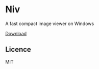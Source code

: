 Niv
===

A fast compact image viewer on Windows

[Download](http://jarvisniu.com/image-viewer/)


## Licence

MIT
